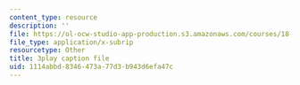```yaml
---
content_type: resource
description: ''
file: https://ol-ocw-studio-app-production.s3.amazonaws.com/courses/18-01-single-variable-calculus-fall-2006/1114abbd8346473a77d3b943d6efa47c_twzGBqPeW0M.srt
file_type: application/x-subrip
resourcetype: Other
title: 3play caption file
uid: 1114abbd-8346-473a-77d3-b943d6efa47c
---
```

